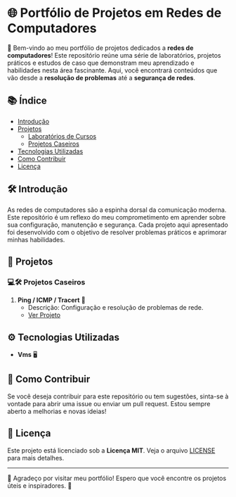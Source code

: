 # 🌐 Portfólio de Projetos em Redes de Computadores

👋 Bem-vindo ao meu portfólio de projetos dedicados a **redes de computadores**! Este repositório reúne uma série de laboratórios, projetos práticos e estudos de caso que demonstram meu aprendizado e habilidades nesta área fascinante. Aqui, você encontrará conteúdos que vão desde a **resolução de problemas** até a **segurança de redes**.

## 📚 Índice

- [Introdução](#introdução)
- [Projetos](#projetos)
  - [Laboratórios de Cursos](#laboratórios-de-cursos)
  - [Projetos Caseiros](#projetos-caseiros)
- [Tecnologias Utilizadas](#tecnologias-utilizadas)
- [Como Contribuir](#como-contribuir)
- [Licença](#licença)

## 🛠️ Introdução

As redes de computadores são a espinha dorsal da comunicação moderna. Este repositório é um reflexo do meu comprometimento em aprender sobre sua configuração, manutenção e segurança. Cada projeto aqui apresentado foi desenvolvido com o objetivo de resolver problemas práticos e aprimorar minhas habilidades.

## 📁 Projetos

 ### 💻🛠️ Projetos Caseiros

 

1. **Ping / ICMP / Tracert** 📶
   - Descrição: Configuração e resolução de problemas de rede.
   - [Ver Projeto](https://github.com/EdcarlosdeJesus/Network_Lab_Exercises)

 
 
## ⚙️ Tecnologias Utilizadas

- **Vms** 🖥️
 

## 🤝 Como Contribuir

Se você deseja contribuir para este repositório ou tem sugestões, sinta-se à vontade para abrir uma issue ou enviar um pull request. Estou sempre aberto a melhorias e novas ideias!

## 📜 Licença

Este projeto está licenciado sob a **Licença MIT**. Veja o arquivo [LICENSE](LICENSE) para mais detalhes.

---

🙏 Agradeço por visitar meu portfólio! Espero que você encontre os projetos úteis e inspiradores. 🌟
